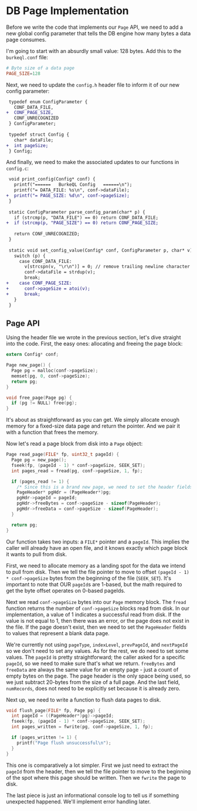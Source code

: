 # DB Page Implementation

Before we write the code that implements our `Page` API, we need to add a new global config parameter that tells the DB engine how many bytes a data page consumes.

I'm going to start with an absurdly small value: 128 bytes. Add this to the `burkeql.conf` file:

```conf
# Byte size of a data page
PAGE_SIZE=128
```

Next, we need to update the `config.h` header file to inform it of our new config parameter:

```diff
 typedef enum ConfigParameter {
   CONF_DATA_FILE,
+  CONF_PAGE_SIZE,
   CONF_UNRECOGNIZED
 } ConfigParameter;
 
 typedef struct Config {
   char* dataFile;
+  int pageSize;
 } Config;
```

And finally, we need to make the associated updates to our functions in `config.c`:

```diff
 void print_config(Config* conf) {
   printf("======   BurkeQL Config   ======\n");
   printf("= DATA_FILE: %s\n", conf->dataFile);
+  printf("= PAGE_SIZE: %d\n", conf->pageSize);
 }
 
 static ConfigParameter parse_config_param(char* p) {
   if (strcmp(p, "DATA_FILE") == 0) return CONF_DATA_FILE;
+  if (strcmp(p, "PAGE_SIZE") == 0) return CONF_PAGE_SIZE;
 
   return CONF_UNRECOGNIZED;
 }
 
 static void set_config_value(Config* conf, ConfigParameter p, char* v) {
   switch (p) {
     case CONF_DATA_FILE:
       v[strcspn(v, "\r\n")] = 0; // remove trailing newline character if it exists
       conf->dataFile = strdup(v);
       break;
+    case CONF_PAGE_SIZE:
+      conf->pageSize = atoi(v);
+      break;
   }
 }
```

## Page API

Using the header file we wrote in the previous section, let's dive straight into the code. First, the easy ones: allocating and freeing the page block:

```c
extern Config* conf;

Page new_page() {
  Page pg = malloc(conf->pageSize);
  memset(pg, 0, conf->pageSize);
  return pg;
}

void free_page(Page pg) {
  if (pg != NULL) free(pg);
}
```

It's about as straightforward as you can get. We simply allocate enough memory for a fixed-size data page and return the pointer. And we pair it with a function that frees the memory.

Now let's read a page block from disk into a `Page` object:

```c
Page read_page(FILE* fp, uint32_t pageId) {
  Page pg = new_page();
  fseek(fp, (pageId - 1) * conf->pageSize, SEEK_SET);
  int pages_read = fread(pg, conf->pageSize, 1, fp);

  if (pages_read != 1) {
    /* Since this is a brand new page, we need to set the header fields appropriately */
    PageHeader* pgHdr = (PageHeader*)pg;
    pgHdr->pageId = pageId;
    pgHdr->freeBytes = conf->pageSize - sizeof(PageHeader);
    pgHdr->freeData = conf->pageSize - sizeof(PageHeader);
  }

  return pg;
}
```

Our function takes two inputs: a `FILE*` pointer and a `pageId`. This implies the caller will already have an open file, and it knows exactly which page block it wants to pull from disk.

First, we need to allocate memory as a landing spot for the data we intend to pull from disk. Then we tell the file pointer to move to offset `(pageId - 1) * conf->pageSize` bytes from the beginning of the file (`SEEK_SET`). It's important to note that OUR `pageId`s are 1-based, but the math required to get the byte offset operates on 0-based pageIds.

Next we read `conf->pageSize` bytes into our `Page` memory block. The `fread` function returns the number of `conf->pageSize` blocks read from disk. In our implementation, a value of 1 indicates a successful read from disk. If the value is not equal to 1, then there was an error, or the page does not exist in the file. If the page doesn't exist, then we need to set the `PageHeader` fields to values that represent a blank data page.

We're currently not using `pageType`, `indexLevel`, `prevPageId`, and `nextPageId` so we don't need to set any values. As for the rest, we do need to set some values. The `pageId` is pretty straightforward; the caller asked for a specific `pageId`, so we need to make sure that's what we return. `freeBytes` and `freeData` are always the same value for an empty page - just a count of empty bytes on the page. The page header is the only space being used, so we just subtract 20-bytes from the size of a full page. And the last field, `numRecords`, does not need to be explicitly set because it is already zero.

Next up, we need to write a function to flush data pages to disk.

```c
void flush_page(FILE* fp, Page pg) {
  int pageId = ((PageHeader*)pg)->pageId;
  fseek(fp, (pageId - 1) * conf->pageSize, SEEK_SET);
  int pages_written = fwrite(pg, conf->pageSize, 1, fp);

  if (pages_written != 1) {
    printf("Page flush unsuccessful\n");
  }
}
```

This one is comparatively a lot simpler. First we just need to extract the `pageId` from the header, then we tell the file pointer to move to the beginning of the spot where this page should be written. Then we `fwrite` the page to disk.

The last piece is just an informational console log to tell us if something unexpected happened. We'll implement error handling later.

## 